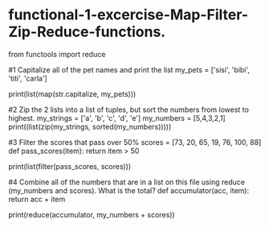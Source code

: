 # functional-1-excercise-Map-Filter-Zip-Reduce-functions.
from functools import reduce

#1 Capitalize all of the pet names and print the list
my_pets = ['sisi', 'bibi', 'titi', 'carla']

print(list(map(str.capitalize, my_pets)))


#2 Zip the 2 lists into a list of tuples, but sort the numbers from lowest to highest.
my_strings = ['a', 'b', 'c', 'd', 'e']
my_numbers = [5,4,3,2,1]
print((list(zip(my_strings, sorted(my_numbers)))))

#3 Filter the scores that pass over 50%
scores = [73, 20, 65, 19, 76, 100, 88]
def pass_scores(item):
  return item > 50

print(list(filter(pass_scores, scores)))


#4 Combine all of the numbers that are in a list on this file using reduce (my_numbers and scores). What is the total?
def accumulator(acc, item):
  return acc + item
  
print(reduce(accumulator, my_numbers + scores))
